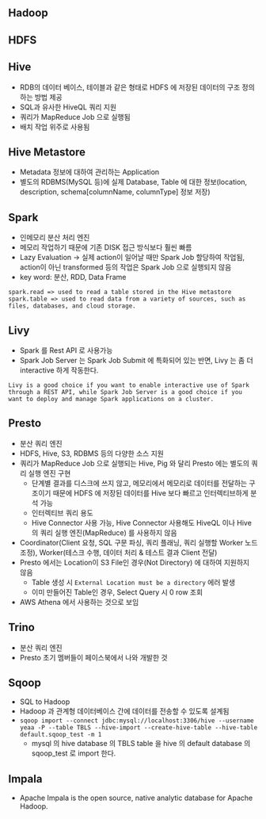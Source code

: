 ## Hadoop

## HDFS

## Hive

 - RDB의 데이터 베이스, 테이블과 같은 형태로 HDFS 에 저장된 데이터의 구조 정의하는 방법 제공
 - SQL과 유사한 HiveQL 쿼리 지원
 - 쿼리가 MapReduce Job 으로 실행됨
 - 배치 작업 위주로 사용됨

## Hive Metastore

 - Metadata 정보에 대하여 관리하는 Application
 - 별도의 RDBMS(MySQL 등)에 실제 Database, Table 에 대한 정보(location, description, schema[columnName, columnType] 정보 저장) 

## Spark

 - 인메모리 분산 처리 엔진
 - 메모리 작업하기 때문에 기존 DISK 접근 방식보다 훨씬 빠름
 - Lazy Evaluation -> 실제 action이 일어날 때만 Spark Job 할당하여 작업됨, action이 아닌 transformed 등의 작업은 Spark Job 으로 실행되지 않음
 - key word: 분산, RDD, Data Frame
```
spark.read => used to read a table stored in the Hive metastore
spark.table => used to read data from a variety of sources, such as files, databases, and cloud storage. 
```

## Livy

 - Spark 를 Rest API 로 사용가능
 - Spark Job Server 는 Spark Job Submit 에 특화되어 있는 반면, Livy 는 좀 더 interactive 하게 작동한다.
 ```
 Livy is a good choice if you want to enable interactive use of Spark through a REST API, while Spark Job Server is a good choice if you want to deploy and manage Spark applications on a cluster.
 ```

## Presto

 - 분산 쿼리 엔진
 - HDFS, Hive, S3, RDBMS 등의 다양한 소스 지원
 - 쿼리가 MapReduce Job 으로 실행되는 Hive, Pig 와 달리 Presto 에는 별도의 쿼리 실행 엔진 구현
   - 단계별 결과를 디스크에 쓰지 않고, 메모리에서 메모리로 데이터를 전달하는 구조이기 때문에 HDFS 에 저장된 데이터를 Hive 보다 빠르고 인터렉티브하게 분석 가능
   - 인터렉티브 쿼리 용도
   - Hive Connector 사용 가능, Hive Connector 사용해도 HiveQL 이나 Hive 의 쿼리 실행 엔진(MapReduce) 를 사용하지 않음
 - Coordinator(Client 요청, SQL 구문 파싱, 쿼리 플래닝, 쿼리 실행할 Worker 노드 조정), Worker(테스크 수행, 데이터 처리 & 테스트 결과 Client 전달)
 - Presto 에서는 Location이 S3 File인 경우(Not Directory) 에 대하여 지원하지 않음
   - Table 생성 시 `External Location must be a directory` 에러 발생
   - 이미 만들어진 Table인 경우, Select Query 시 0 row 조회
 - AWS Athena 에서 사용하는 것으로 보임

## Trino

 - 분산 쿼리 엔진
 - Presto 초기 멤버들이 페이스북에서 나와 개발한 것

## Sqoop

 - SQL to Hadoop
 - Hadoop 과 관계형 데이터베이스 간에 데이터를 전송할 수 있도록 설계됨
 - `sqoop import --connect jdbc:mysql://localhost:3306/hive --username yeaa -P --table TBLS --hive-import --create-hive-table --hive-table default.sqoop_test -m 1`
   - mysql 의 hive database 의 TBLS table 을 hive 의 default database 의 sqoop_test 로 import 한다.

## Impala

 - Apache Impala is the open source, native analytic database for Apache Hadoop.
